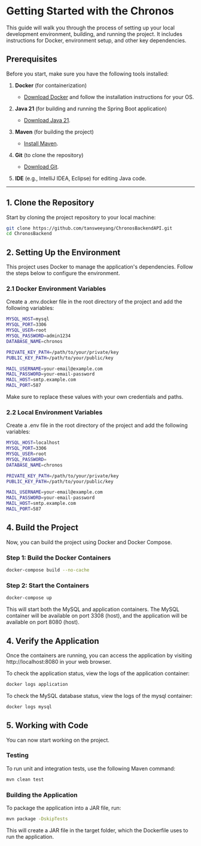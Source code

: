 # Getting Started with the Chronos 

This guide will walk you through the process of setting up your local development environment, building, and running the project. It includes instructions for Docker, environment setup, and other key dependencies.

## Prerequisites

Before you start, make sure you have the following tools installed:

1. **Docker** (for containerization)
    - [Download Docker](https://www.docker.com/get-started) and follow the installation instructions for your OS.

2. **Java 21** (for building and running the Spring Boot application)
    - [Download Java 21](https://www.oracle.com/java/technologies/javase/jdk21-archive-downloads.html).

3. **Maven** (for building the project)
    - [Install Maven](https://maven.apache.org/install.html).

4. **Git** (to clone the repository)
    - [Download Git](https://git-scm.com/).

5. **IDE** (e.g., IntelliJ IDEA, Eclipse) for editing Java code.

---

## 1. Clone the Repository

Start by cloning the project repository to your local machine:

```bash
git clone https://github.com/tansweeyang/ChronosBackendAPI.git
cd ChronosBackend
```

## 2. Setting Up the Environment

This project uses Docker to manage the application's dependencies. Follow the steps below to configure the environment.

### 2.1 Docker Environment Variables
Create a .env.docker file in the root directory of the project and add the following variables:

```bash
MYSQL_HOST=mysql
MYSQL_PORT=3306
MYSQL_USER=root
MYSQL_PASSWORD=admin1234
DATABASE_NAME=chronos

PRIVATE_KEY_PATH=/path/to/your/private/key
PUBLIC_KEY_PATH=/path/to/your/public/key

MAIL_USERNAME=your-email@example.com
MAIL_PASSWORD=your-email-password
MAIL_HOST=smtp.example.com
MAIL_PORT=587
```
Make sure to replace these values with your own credentials and paths.

### 2.2 Local Environment Variables
Create a .env file in the root directory of the project and add the following variables:
```bash
MYSQL_HOST=localhost
MYSQL_PORT=3306
MYSQL_USER=root
MYSQL_PASSWORD=
DATABASE_NAME=chronos

PRIVATE_KEY_PATH=/path/to/your/private/key
PUBLIC_KEY_PATH=/path/to/your/public/key

MAIL_USERNAME=your-email@example.com
MAIL_PASSWORD=your-email-password
MAIL_HOST=smtp.example.com
MAIL_PORT=587
```

## 4. Build the Project

Now, you can build the project using Docker and Docker Compose.

### Step 1: Build the Docker Containers
```bash
docker-compose build --no-cache
```
### Step 2: Start the Containers
```bash
docker-compose up
```

This will start both the MySQL and application containers. The MySQL container will be available on port 3308 (host), and the application will be available on port 8080 (host).

## 4. Verify the Application
Once the containers are running, you can access the application by visiting http://localhost:8080 in your web browser. 

To check the application status, view the logs of the application container:
```bash
docker logs application
```

To check the MySQL database status, view the logs of the mysql container:

```bash
docker logs mysql
```

## 5. Working with Code
You can now start working on the project.
### Testing
To run unit and integration tests, use the following Maven command:

```bash
mvn clean test
```

### Building the Application
To package the application into a JAR file, run:

```bash
mvn package -DskipTests
```
This will create a JAR file in the target folder, which the Dockerfile uses to run the application.

